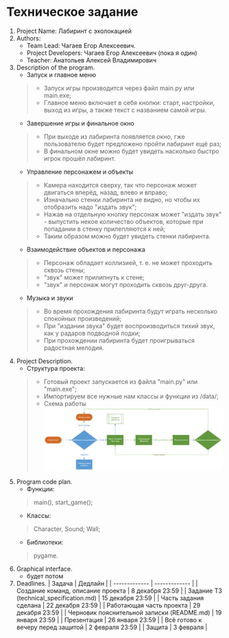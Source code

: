 # Техническое задание

1. Project Name: Лабиринт с эхолокацией
2. Authors:
    - Team Lead: Чагаев Егор Алексеевич.
    - Project Developers: Чагаев Егор Алексеевич (пока я один)
    - Teacher: Анатольев Алексей Владимирович
3. Description of the program.
    - Запуск и главное меню
   > - Запуск игры производится через файл main.py или main.exe;
   > - Главное меню включает в себя кнопки: старт, настройки, выход из игры, а также текст с названием самой игры.
    - Завершение игры и финальное окно
   > - При выходе из лабиринта появляется окно, гже пользователю будет предложено пройти лабиринт ещё раз;
   > - В финальном окне можно будет увидеть насколько быстро игрок прошёл лабиринт.
    - Управление персонажем и объекты
   > - Камера находится сверху, так что персонаж может двигаться вперёд, назад, влево и вправо;
   > - Изначально стенки лабиринта не видно, но чтобы их отобразить надо "издать звук";
   > - Нажав на отдельную кнопку персонаж может "издать звук" - выпустить некое количество объектов, которые при
       попадании в стенку прилепляются к ней;
   > - Таким образом можно будет увидеть стенки лабиринта.
    - Взаимодействие объектов и персонажа
   > - Персонаж обладает коллизией, т. е. не может проходить сквозь стены;
   > - "звук" может прилипнуть к стене;
   > - "звук" и персонаж могут проходить сквозь друг-друга.
    - Музыка и звуки
   > - Во время прохождения лабиринта будут играть несколько спокойных произведений;
   > - При "издании звука" будет воспроизводиться тихий звук, как у радаров подводной лодки;
   > - При прохождении лабиринта будет проигрываться радостная мелодия.
4. Project Description.
   - Структура проекта:
   > - Готовый проект запускается из файла "main.py" или "main.exe";
   > - Импортируем все нужные нам классы и функции из /data/;
   > - Схема работы ![](scheme_of_work.png)
5. Program code plan.
    - Функции:
   > main(), start_game();
    - Классы:
   > Character, Sound; Wall; 
    - Библиотеки:
   > pygame.
6. Graphical interface.
   - будет потом
7. Deadlines.
   | Задача | Дедлайн |
   | ------------- | ------------- |
   | Создание команд, описание проекта | 8 декабря 23:59 |
   | Задание ТЗ (technical_specification.md) | 15 декабря 23:59 |
   | Часть задания сделана | 22 декабря 23:59 |
   | Работающая часть проекта | 29 декабря 23:59 |
   | Черновик пояснительной записки (README.md) | 19 января 23:59 |
   | Презентация | 26 января 23:59 |
   | Всё готово к вечеру перед защитой | 2 февраля 23:59 |
   | Защита | 3 февраля |

